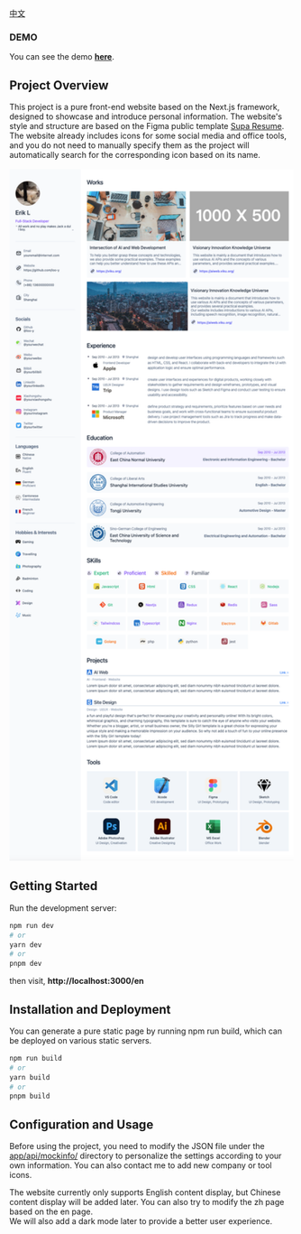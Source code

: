 [中文](./ChineseReadme.md)


### DEMO
You can see the demo <b>[here](https://aboutme.viku.org/)</b>.

## Project Overview

This project is a pure front-end website based on the Next.js framework, designed to showcase and introduce personal information. The website's style and structure are based on the Figma public template [Supa Resume](https://www.figma.com/community/file/1087586245868299560).
<br />
The website already includes icons for some social media and office tools, and you do not need to manually specify them as the project will automatically search for the corresponding icon based on its name.
<br />
<br />
<img src="./public/preview/page-snapshot01.png" width="800px"/>
<br />

## Getting Started
Run the development server:
```bash
npm run dev
# or
yarn dev
# or
pnpm dev
```
then visit, <b> http://localhost:3000/en </b>
<br />
## Installation and Deployment
You can generate a pure static page by running npm run build, which can be deployed on various static servers.
```bash
npm run build
# or
yarn build
# or
pnpm build
```

## Configuration and Usage
Before using the project, you need to modify the JSON file under the [app/api/mockinfo/](./app/api/mockinfo/) directory to personalize the settings according to your own information. You can also contact me to add new company or tool icons.

The website currently only supports English content display, but Chinese content display will be added later. You can also try to modify the zh page based on the en page.
<br>
We will also add a dark mode later to provide a better user experience.